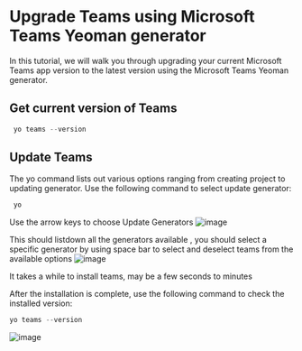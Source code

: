 # Upgrade Teams using Microsoft Teams Yeoman generator
In this tutorial, we will walk you through upgrading your current Microsoft Teams app version to the latest version using the Microsoft Teams Yeoman generator. 
## Get current version of Teams
```PowerShell
 yo teams --version
```
## Update Teams
The yo command lists out various options ranging from creating project to updating generator. Use the following command to select update generator:
```PowerShell
 yo
```
Use the arrow keys to choose Update Generators
![image](https://github.com/divya-akula/msteams-docs/blob/master/msteams-platform/assets/images/Update-Teams/YoSelectUpdateGen.png)

This should listdown all the generators available , you should select a specific generator by using space bar to select and deselect teams from the available options
![image](https://github.com/divya-akula/msteams-docs/blob/master/msteams-platform/assets/images/Update-Teams//UseSpaceToSelectGenerators.png)

It takes a while to install teams, may be a few seconds to minutes

After the installation is complete, use the following command to check the installed version:

```PowerShell
yo teams --version
```
![image](https://github.com/divya-akula/msteams-docs/blob/master/msteams-platform/assets/images/Update-Teams/FindVersionAfterInstallation.png)
